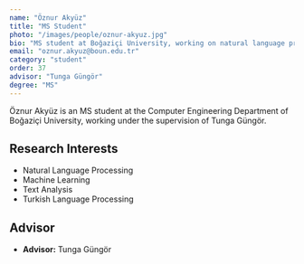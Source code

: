 ```yaml
---
name: "Öznur Akyüz"
title: "MS Student"
photo: "/images/people/oznur-akyuz.jpg"
bio: "MS student at Boğaziçi University, working on natural language processing under the supervision of Tunga Güngör."
email: "oznur.akyuz@boun.edu.tr"
category: "student"
order: 37
advisor: "Tunga Güngör"
degree: "MS"
---
```


Öznur Akyüz is an MS student at the Computer Engineering Department of Boğaziçi University, working under the supervision of Tunga Güngör.

## Research Interests

- Natural Language Processing
- Machine Learning
- Text Analysis
- Turkish Language Processing

## Advisor

- **Advisor:** Tunga Güngör 